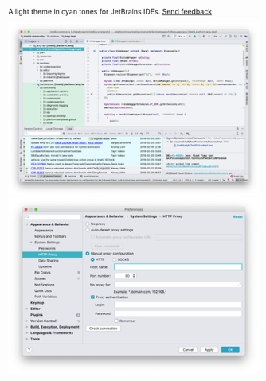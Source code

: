 A light theme in cyan tones for JetBrains IDEs. <a href="https://youtrack.jetbrains.com/newIssue?project=IDEA&c=assignee%20Olga.Berdnikova">Send feedback</a>  

![Cyan light theme main window](/screenshots/cyan-main-window.png)  
![Cyan light theme settings](/screenshots/cyan-settings.png)